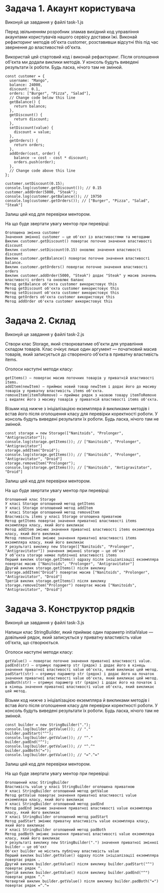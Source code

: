 # Задача 1. Акаунт користувача

Виконуй це завдання у файлі task-1.js

Перед звільненням розробник зламав вихідний код управління акаунтами користувачів нашого сервісу доставки їжі. Виконай рефакторинг методів об'єкта customer, розставивши відсутні this під час звернення до властивостей об'єкта.

Використай цей стартовий код і виконай рефакторинг. Після оголошення об'єкта ми додали виклики методів. У консоль будуть виведені результати їх роботи. Будь ласка, нічого там не змінюй.

    const customer = {
      username: "Mango",
      balance: 24000,
      discount: 0.1,
      orders: ["Burger", "Pizza", "Salad"],
      // Change code below this line
      getBalance() {
        return balance;
      },
      getDiscount() {
        return discount;
      },
      setDiscount(value) {
        discount = value;
      },
      getOrders() {
        return orders;
      },
      addOrder(cost, order) {
        balance -= cost - cost * discount;
        orders.push(order);
      },
      // Change code above this line
    };
    
    customer.setDiscount(0.15);
    console.log(customer.getDiscount()); // 0.15
    customer.addOrder(5000, "Steak");
    console.log(customer.getBalance()); // 19750
    console.log(customer.getOrders()); // ["Burger", "Pizza", "Salad", "Steak"]

Залиш цей код для перевірки ментором.

На що буде звертати увагу ментор при перевірці:

    Оголошена змінна customer
    Значення змінної customer — це об'єкт із властивостями та методами
    Виклик customer.getDiscount() повертає поточне значення властивості discount
    Виклик customer.setDiscount(0.15) оновлює значення властивості discount
    Виклик customer.getBalance() повертає поточне значення властивості balance.
    Виклик customer.getOrders() повертає поточне значення властивості orders
    Виклик customer.addOrder(5000, "Steak") додає "Steak" у масив значень властивості orders та оновлює баланс
    Метод getBalance об'єкта customer використовує this
    Метод getDiscount об'єкта customer використовує this
    Метод setDiscount об'єкта customer використовує this
    Метод getOrders об'єкта customer використовує this
    Метод addOrder об'єкта customer використовує this

# Задача 2. Склад

Виконуй це завдання у файлі task-2.js

Створи клас Storage, який створюватиме об'єкти для управління складом товарів. Клас очікує лише один аргумент — початковий масив товарів, який записується до створеного об'єкта в приватну властивість items.

Оголоси наступні методи класу:

    getItems() — повертає масив поточних товарів у приватній властивості items.
    addItem(newItem) — приймає новий товар newItem і додає його до масиву товарів у приватну властивість items об'єкта.
    removeItem(itemToRemove) — приймає рядок з назвою товару itemToRemove і видаляє його з масиву товарів у приватній властивості items об'єкта.

Візьми код нижче з ініціалізацією екземпляра й викликами методів і встав його після оголошення класу для перевірки коректності роботи. У консоль будуть виведені результати їх роботи. Будь ласка, нічого там не змінюй.

    const storage = new Storage(["Nanitoids", "Prolonger", "Antigravitator"]);
    console.log(storage.getItems()); // ["Nanitoids", "Prolonger", "Antigravitator"]
    storage.addItem("Droid");
    console.log(storage.getItems()); // ["Nanitoids", "Prolonger", "Antigravitator", "Droid"]
    storage.removeItem("Prolonger");
    console.log(storage.getItems()); // ["Nanitoids", "Antigravitator", "Droid"]

Залиш цей код для перевірки ментором.

На що буде звертати увагу ментор при перевірці:

    Оголошений клас Storage
    У класі Storage оголошений метод getItems
    У класі Storage оголошений метод addItem
    У класі Storage оголошений метод removeItem
    Властивість items у класі Storage оголошена приватною
    Метод getItems повертає значення приватної властивості items екземпляра класу, який його викликає
    Метод addItem змінює значення приватної властивості items екземпляра класу, який його викликає
    Метод removeItem змінює значення приватної властивості items екземпляра класу, який його викликає
    У результаті виклику new Storage(["Nanitoids", "Prolonger", "Antigravitator"]) значення змінної storage — це об'єкт
    У об’єкта storage немає публічної властивості items
    Перший виклик storage.getItems() одразу після ініціалізації екземпляра повертає масив ["Nanitoids", "Prolonger", "Antigravitator"]
    Другий виклик storage.getItems() після виклику storage.addItem("Droid") повертає масив ["Nanitoids", "Prolonger", "Antigravitator", "Droid"]
    Третій виклик storage.getItems() після виклику storage.removeItem("Prolonger") повертає масив ["Nanitoids", "Antigravitator", "Droid"]

# Задача 3. Конструктор рядків

Виконуй це завдання у файлі task-3.js

Напиши клас StringBuilder, який приймає один параметр initialValue — довільний рядок, який записується у приватну властивість value об'єкта, що створюється.

Оголоси наступні методи класу:

    getValue() — повертає поточне значення приватної властивості value.
    padEnd(str) — отримує параметр str (рядок) і додає його в кінець значення приватної властивості value об'єкта, який викликає цей метод.
    padStart(str) — отримує параметр str (рядок) і додає його на початок значення приватної властивості value об'єкта, який викликає цей метод.
    padBoth(str) — отримує параметр str (рядок) і додає його на початок і в кінець значення приватної властивості value об'єкта, який викликає цей метод.

Візьми код нижче з ініціалізацією екземпляра й викликами методів і встав його після оголошення класу для перевірки коректності роботи. У консоль будуть виведені результати їх роботи. Будь ласка, нічого там не змінюй.

    const builder = new StringBuilder(".");
    console.log(builder.getValue()); // "."
    builder.padStart("^");
    console.log(builder.getValue()); // "^."
    builder.padEnd("^");
    console.log(builder.getValue()); // "^.^"
    builder.padBoth("=");
    console.log(builder.getValue()); // "=^.^="

Залиш цей код для перевірки ментором.

На що буде звертати увагу ментор при перевірці:

    Оголошений клас StringBuilder
    Властивість value у класі StringBuilder оголошена приватною
    У класі StringBuilder оголошений метод getValue
    Метод getValue повертає значення приватної властивості value екземпляра класу, який його викликає
    У класі StringBuilder оголошений метод padEnd
    Метод padEnd змінює значення приватної властивості value екземпляра класу, який його викликає
    У класі StringBuilder оголошений метод padStart
    Метод padStart змінює приватну властивість value екземпляра класу, який його викликає
    У класі StringBuilder оголошений метод padBoth
    Метод padBoth змінює значення приватної властивості value екземпляра класу, який його викликає
    У результаті виклику new StringBuilder(".") значення приватної змінної builder — це об'єкт
    Об'єкт builder не містить публічну властивість value
    Перший виклик builder.getValue() одразу після ініціалізації екземпляра повертає рядок .
    Другий виклик builder.getValue() після виклику builder.padStart("^") повертає рядок ^.
    Третій виклик builder.getValue() після виклику builder.padEnd("^") повертає рядок ^.^
    Четвертий виклик builder.getValue() після виклику builder.padBoth("=") повертає рядок =^.^=
